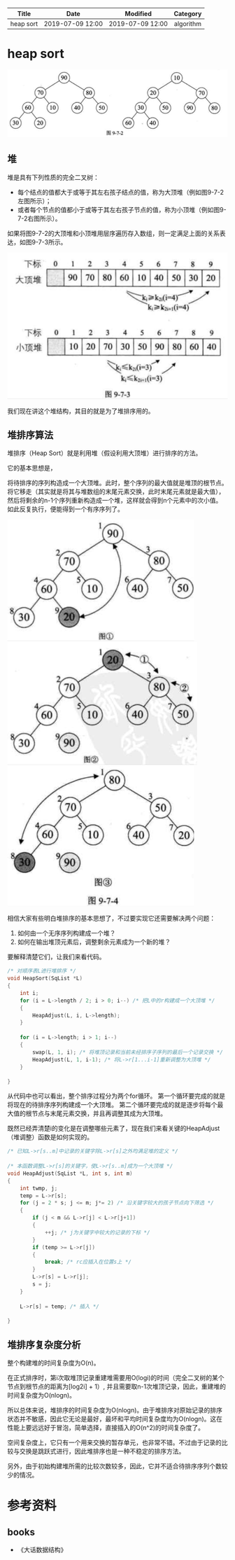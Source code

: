 | Title                | Date             | Modified         | Category          |
|:--------------------:|:----------------:|:----------------:|:-----------------:|
| heap sort            | 2019-07-09 12:00 | 2019-07-09 12:00 | algorithm         |



# heap sort

![](./images/heap_sort_01.png)

## 堆

堆是具有下列性质的完全二叉树：
- 每个结点的值都大于或等于其左右孩子结点的值，称为大顶堆（例如图9-7-2左图所示）；
- 或者每个节点的值都小于或等于其左右孩子节点的值，称为小顶堆（例如图9-7-2右图所示）。



如果将图9-7-2的大顶堆和小顶堆用层序遍历存入数组，则一定满足上面的关系表达，如图9-7-3所示。

![](./images/heap_sort_02.png)


我们现在讲这个堆结构，其目的就是为了堆排序用的。



## 堆排序算法

堆排序（Heap Sort）就是利用堆（假设利用大顶堆）进行排序的方法。

它的基本思想是，

将待排序的序列构造成一个大顶堆。此时，整个序列的最大值就是堆顶的根节点。将它移走（其实就是将其与堆数组的末尾元素交换，此时末尾元素就是最大值），然后将剩余的n-1个序列重新构造成一个堆，这样就会得到n个元素中的次小值。如此反复执行，便能得到一个有序序列了。

![](./images/heap_sort_03.png)
![](./images/heap_sort_04.png)
![](./images/heap_sort_05.png)


相信大家有些明白堆排序的基本思想了，不过要实现它还需要解决两个问题：
1. 如何由一个无序序列构建成一个堆？
2. 如何在输出堆顶元素后，调整剩余元素成为一个新的堆？


要解释清楚它们，让我们来看代码。


```c
/* 对顺序表L进行堆排序 */
void HeapSort(SqList *L)
{
    int i;
    for (i = L->length / 2; i > 0; i--) /* 把L中的r构建成一个大顶堆 */
    {
        HeapAdjust(L, i, L->length);
    }
    
    for (i = L->length; i > 1; i--)
    {
        swap(L, 1, i); /* 将堆顶记录和当前未经排序子序列的最后一个记录交换 */
        HeapAdjust(L, 1, i-1); /* 将L->r[1...i-1]重新调整为大顶堆 */
    }
    
}

```
从代码中也可以看出，整个排序过程分为两个for循环。
第一个循环要完成的就是将现在的待排序序列构建成一个大顶堆。
第二个循环要完成的就是逐步将每个最大值的根节点与末尾元素交换，并且再调整其成为大顶堆。


既然已经弄清楚i的变化是在调整哪些元素了，现在我们来看关键的HeapAdjust（堆调整）函数是如何实现的。


```c
/* 已知L->r[s..m]中记录的关键字除L->r[s]之外均满足堆的定义 */

/* 本函数调整L->r[s]的关键字，使L->r[s..m]成为一个大顶堆 */
void HeapAdjust(SqList *L, int s, int m)
{
    int twmp, j;
    temp = L->r[s];
    for (j = 2 * s; j <= m; j*= 2) /* 沿关键字较大的孩子节点向下筛选 */
    {
        if (j < m && L->r[j] < L->r[j+1])
        {
            ++j; /* j为关键字中较大的记录的下标 */
        }
        if (temp >= L->r[j])
        {
            break; /* rc应插入在位置s上 */
        }
        L->r[s] = L->r[j];
        s = j;
    }
    
    L->r[s] = temp; /* 插入 */
    
}
```


## 堆排序复杂度分析


整个构建堆的时间复杂度为O(n)。

在正式排序时，第i次取堆顶记录重建堆需要用O(logi)的时间（完全二叉树的某个节点到根节点的距离为[log2i] + 1）, 并且需要取n-1次堆顶记录，因此，重建堆的时间复杂度为O(nlogn)。

所以总体来说，堆排序的时间复杂度为O(nlogn)。由于堆排序对原始记录的排序状态并不敏感，因此它无论是最好，最坏和平均时间复杂度均为O(nlogn)。这在性能上要远远好于冒泡，简单选择，直接插入的O(n^2)的时间复杂度了。

空间复杂度上，它只有一个用来交换的暂存单元，也非常不错。不过由于记录的比较与交换是跳跃式进行，因此堆排序也是一种不稳定的排序方法。

另外，由于初始构建堆所需的比较次数较多，因此，它并不适合待排序序列个数较少的情况。







# 参考资料
## books
- 《大话数据结构》